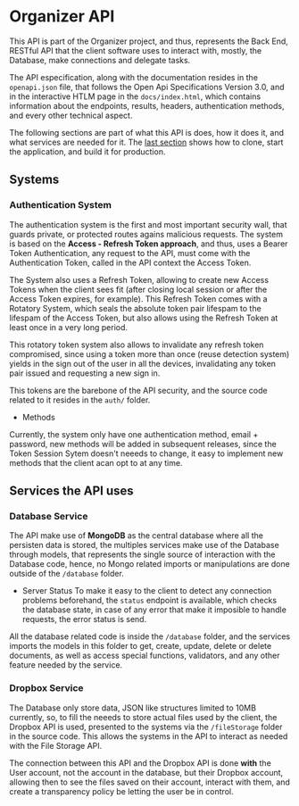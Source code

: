 # Organizer API

This API is part of the Organizer project, and thus, represents the Back End, RESTful API that the client software uses to interact with, mostly, the Database, make connections and delegate tasks.

The API especification, along with the documentation resides in the `openapi.json` file, that follows the Open Api Specifications Version 3.0, and in the interactive HTLM page in the `docs/index.html`, which contains information about the endpoints, results, headers, authentication methods, and every other technical aspect.

The following sections are part of what this API is does, how it does it, and what services are needed for it. The [last section](#Get-it-running) shows how to clone, start the application, and build it for production.

## Systems

### Authentication System

The authentication system is the first and most important security wall, that guards private, or protected routes agains malicious requests. The system is based on the **Access - Refresh Token approach**, and thus, uses a Bearer Token Authentication, any request to the API, must come with the Authentication Token, called in the API context the Access Token.

The System also uses a Refresh Token, allowing to create new Access Tokens when the client sees fit (after closing local session or after the Access Token expires, for example). This Refresh Token comes with a Rotatory System, which seals the absolute token pair lifespam to the lifespam of the Access Token, but also allows using the Refresh Token at least once in a very long period.

This rotatory token system also allows to invalidate any refresh token compromised, since using a token more than once (reuse detection system) yields in the sign out of the user in all the devices, invalidating any token pair issued and requesting a new sign in.

This tokens are the barebone of the API security, and the source code related to it resides in the `auth/` folder.

- Methods

Currently, the system only have one authentication method, email + password, new methods will be added in subsequent releases, since the Token Session Sytem doesn't neeeds to change, it easy to implement new methods that the client acan opt to at any time.

## Services the API uses

### Database Service

The API make use of **MongoDB** as the central database where all the persisten data is stored, the multiples services make use of the Database through models, that represents the single source of interaction with the Database code, hence, no Mongo related imports or manipulations are done outside of the `/database` folder.

- Server Status
To make it easy to the client to detect any connection problems beforehand, the `status` endpoint is available, which checks the database state, in case of any error that make it imposible to handle requests, the error status is send.

All the database related code is inside the `/database` folder, and the services imports the models in this folder to get, create, update, delete or delete documents, as well as access special functions, validators, and any other feature needed by the service.

### Dropbox Service

The Database only store data, JSON like structures limited to 10MB currently, so, to fill the neeeds to store actual files used by the client, the Dropbox API is used, presented to the systems via the `/fileStorage` folder in the source code. This allows the systems in the API to interact as needed with the File Storage API.

The connection between this API and the Dropbox API is done **with** the User account, not the account in the database, but their Dropbox account, allowing then to see the files saved on their account, interact with them, and create a transparency policy be letting the user be in control.
